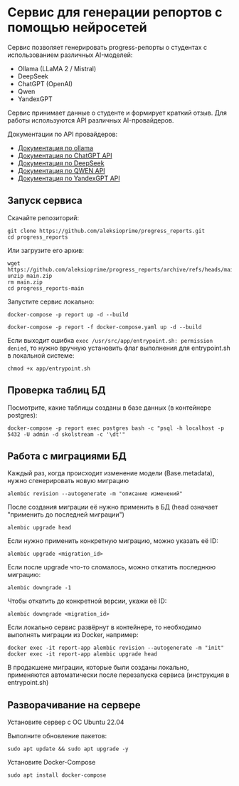 # Сервис для генерации репортов с помощью нейросетей

Сервис позволяет генерировать progress-репорты о студентах с использованием различных AI-моделей:

- Ollama (LLaMA 2 / Mistral)
- DeepSeek
- ChatGPT (OpenAI)
- Qwen
- YandexGPT

Сервис принимает данные о студенте и формирует краткий отзыв. Для работы используются API различных AI-провайдеров.

Документации по API провайдеров:

- [Документация по ollama](https://github.com/ollama/ollama)
- [Документация по ChatGPT API](https://platform.openai.com/docs/quickstart)
- [Документация по DeepSeek](https://api-docs.deepseek.com/)
- [Документация по QWEN API](https://www.alibabacloud.com/help/en/model-studio/developer-reference/use-qwen-by-calling-api)
- [Документация по YandexGPT API](https://yandex.cloud/ru/docs/foundation-models/quickstart/yandexgpt#sdk_1)

## Запуск сервиса

Скачайте репозиторий:
```
git clone https://github.com/aleksioprime/progress_reports.git
cd progress_reports
```

Или загрузите его архив:
```
wget https://github.com/aleksioprime/progress_reports/archive/refs/heads/main.zip
unzip main.zip
rm main.zip
cd progress_reports-main
```

Запустите сервис локально:
```
docker-compose -p report up -d --build
```

```
docker-compose -p report -f docker-compose.yaml up -d --build
```

Если выходит ошибка `exec /usr/src/app/entrypoint.sh: permission denied`, то нужно вручную установить флаг выполнения для entrypoint.sh в локальной системе:
```
chmod +x app/entrypoint.sh
```

## Проверка таблиц БД

Посмотрите, какие таблицы созданы в базе данных (в контейнере postgres):
```
docker-compose -p report exec postgres bash -c "psql -h localhost -p 5432 -U admin -d skolstream -c '\dt'"
```

## Работа с миграциями БД

Каждый раз, когда происходит изменение модели (Base.metadata), нужно сгенерировать новую миграцию
```shell
alembic revision --autogenerate -m "описание изменений"
```

После создания миграции её нужно применить в БД (head означает "применить до последней миграции")
```shell
alembic upgrade head
```

Если нужно применить конкретную миграцию, можно указать её ID:
```shell
alembic upgrade <migration_id>
```

Если после upgrade что-то сломалось, можно откатить последнюю миграцию:
```shell
alembic downgrade -1
```

Чтобы откатить до конкретной версии, укажи её ID:
```shell
alembic downgrade <migration_id>
```

Если локально сервис развёрнут в контейнере, то необходимо выполнять миграции из Docker, например:
```shell
docker exec -it report-app alembic revision --autogenerate -m "init"
docker exec -it report-app alembic upgrade head
```

В продакшене миграции, которые были созданы локально, применяются автоматически после перезапуска сервиса (инструкция в entrypoint.sh)

## Разворачивание на сервере

Установите сервер с ОС Ubuntu 22.04

Выполните обновление пакетов:
```
sudo apt update && sudo apt upgrade -y
```

Установите Docker-Compose
```
sudo apt install docker-compose
```